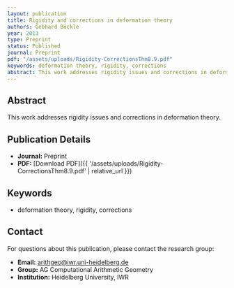 ```yaml
---
layout: publication
title: Rigidity and corrections in deformation theory
authors: Gebhard Böckle
year: 2013
type: Preprint
status: Published
journal: Preprint
pdf: "/assets/uploads/Rigidity-CorrectionsThm8.9.pdf"
keywords: deformation theory, rigidity, corrections
abstract: This work addresses rigidity issues and corrections in deformation theory.
---
```

## Abstract

This work addresses rigidity issues and corrections in deformation theory.

## Publication Details

- **Journal:** Preprint
- **PDF:** [Download PDF]({{ \'/assets/uploads/Rigidity-CorrectionsThm8.9.pdf\' | relative_url }})

## Keywords

- deformation theory, rigidity, corrections


## Contact

For questions about this publication, please contact the research group:
- **Email:** arithgeo@iwr.uni-heidelberg.de
- **Group:** AG Computational Arithmetic Geometry
- **Institution:** Heidelberg University, IWR